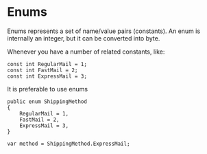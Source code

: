 # Enums

Enums represents a set of name/value pairs (constants).
An enum is internally an integer, but it can be converted into byte.

Whenever you have a number of related constants, like:

```
const int RegularMail = 1;
const int FastMail = 2;
const int ExpressMail = 3;
```


It is preferable to use enums

```
public enum ShippingMethod
{
    RegularMail = 1,
    FastMail = 2,
    ExpressMail = 3,
}

var method = ShippingMethod.ExpressMail;
```